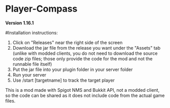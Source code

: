 # Player-Compass

**Version 1.16.1**

#Installation instructions:

1. Click on "Releases" near the right side of the screen
2. Download the jar file from the release you want under the "Assets" tab (unlike with modded clients, you do not need to download the source code zip files; those only provide the code for the mod and not the runnable file itself)
3. Put the jar file into your plugin folder in your server folder
4. Run your server
5. Use /start [targetname] to track the target player

This is a mod made with Spigot NMS and Bukkit API, not a modded client, so the code can be shared as it does not include code from the actual game files.
